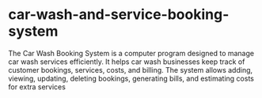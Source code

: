 # car-wash-and-service-booking-system
The Car Wash Booking System is a computer program designed to manage car wash services efficiently. It helps car wash businesses keep track of customer bookings, services, costs, and billing. The system allows adding, viewing, updating, deleting bookings, generating bills, and estimating costs for extra services
